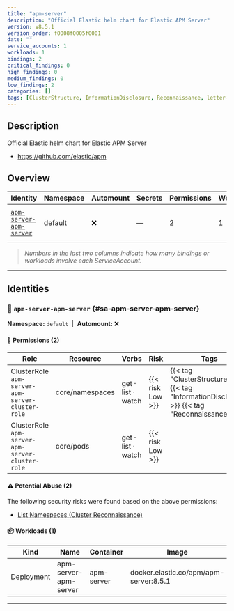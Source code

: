 ```yaml
---
title: "apm-server"
description: "Official Elastic helm chart for Elastic APM Server"
version: v8.5.1
version_order: f0008f0005f0001
date: ""
service_accounts: 1
workloads: 1
bindings: 2
critical_findings: 0
high_findings: 0
medium_findings: 0
low_findings: 2
categories: []
tags: [ClusterStructure, InformationDisclosure, Reconnaissance, letter-A]
---
```


## Description

Official Elastic helm chart for Elastic APM Server

- https://github.com/elastic/apm

## Overview

| Identity                                             | Namespace | Automount | Secrets | Permissions | Workloads | Risk               |
| ---------------------------------------------------- | --------- | --------- | ------- | ----------- | --------- | ------------------ |
| [`apm-server-apm-server`](#sa-apm-server-apm-server) | default   | ❌        | —       | 2           | 1         | {{< risk "Low" >}} |

> _Numbers in the last two columns indicate how many bindings or workloads involve each ServiceAccount._

---

## Identities

### 🤖 `apm-server-apm-server` {#sa-apm-server-apm-server}

**Namespace:** `default`  |  **Automount:** ❌

#### 🔑 Permissions (2)

| Role                                             | Resource        | Verbs              | Risk             | Tags                                                                                            |
| ------------------------------------------------ | --------------- | ------------------ | ---------------- | ----------------------------------------------------------------------------------------------- |
| ClusterRole `apm-server-apm-server-cluster-role` | core/namespaces | get · list · watch | {{< risk Low >}} | {{< tag "ClusterStructure" >}} {{< tag "InformationDisclosure" >}} {{< tag "Reconnaissance" >}} |
| ClusterRole `apm-server-apm-server-cluster-role` | core/pods       | get · list · watch | {{< risk Low >}} |                                                                                                 |

#### ⚠️ Potential Abuse (2)

The following security risks were found based on the above permissions:

- [List Namespaces (Cluster Reconnaissance)](/rules/1082)

#### 📦 Workloads (1)

| Kind       | Name                  | Container  | Image                                  |
| ---------- | --------------------- | ---------- | -------------------------------------- |
| Deployment | apm-server-apm-server | apm-server | docker.elastic.co/apm/apm-server:8.5.1 |

---
